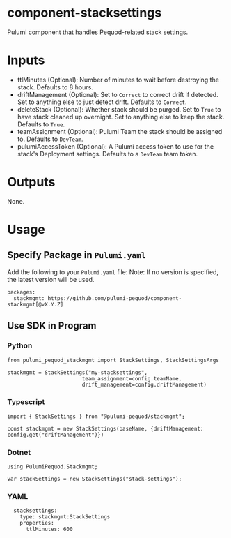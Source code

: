 # component-stacksettings
Pulumi component that handles Pequod-related stack settings.

# Inputs

* ttlMinutes (Optional): Number of minutes to wait before destroying the stack. Defaults to 8 hours.
* driftManagement (Optional): Set to `Correct` to correct drift if detected. Set to anything else to just detect drift. Defaults to `Correct`.
* deleteStack (Optional): Whether stack should be purged. Set to `True` to have stack cleaned up overnight. Set to anything else to keep the stack. Defaults to `True`.
* teamAssignment (Optional): Pulumi Team the stack should be assigned to. Defaults to `DevTeam`.
* pulumiAccessToken (Optional): A Pulumi access token to use for the stack's Deployment settings. Defaults to a `DevTeam` team token.

# Outputs

None.

# Usage
## Specify Package in `Pulumi.yaml`

Add the following to your `Pulumi.yaml` file:
Note: If no version is specified, the latest version will be used.

```
packages:
  stackmgmt: https://github.com/pulumi-pequod/component-stackmgmt[@vX.Y.Z]
``` 

## Use SDK in Program

### Python
```
from pulumi_pequod_stackmgmt import StackSettings, StackSettingsArgs

stackmgmt = StackSettings("my-stacksettings", 
                        team_assignment=config.teamName,
                        drift_management=config.driftManagement)
```

### Typescript
```
import { StackSettings } from "@pulumi-pequod/stackmgmt";

const stackmgmt = new StackSettings(baseName, {driftManagement: config.get("driftManagement")})
```

### Dotnet
```
using PulumiPequod.Stackmgmt;

var stackSettings = new StackSettings("stack-settings");
```

### YAML
```
  stacksettings:
    type: stackmgmt:StackSettings
    properties:
      ttlMinutes: 600
```




